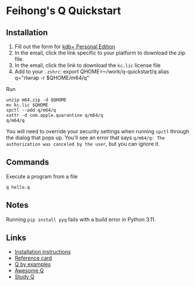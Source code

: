 # Feihong's Q Quickstart

## Installation

1. Fill out the form for [kdb+ Personal Edition](https://kx.com/kdb-personal-edition-download/)
1. In the email, click the link specific to your platform to download the zip file.
1. In the email, click the link to download the `kc.lic` license file
1. Add to your `.zshrc`:
   export QHOME=~/work/q-quickstart/q
   alias q="rlwrap -r $QHOME/m64/q"

Run

    unzip m64.zip -d $QHOME
    mv kc.lic $QHOME
    spctl --add q/m64/q
    xattr -d com.apple.quarantine q/m64/q
    q/m64/q

You will need to override your security settings when running `spctl` through the dialog that pops up. You'll see an error that says `q/m64/q: The authorization was canceled by the user`, but you can ignore it.

## Commands

Execute a program from a file

    q hello.q

## Notes

Running `pip install pyq` fails with a build error in Python 3.11.

## Links

- [Installation instructions](https://code.kx.com/q/learn/install/)
- [Reference card](https://code.kx.com/q/ref/)
- [Q by examples](https://code.kx.com/q/learn/q-by-examples/)
- [Awesome Q](https://github.com/qbists/awesome-q)
- [Study Q](https://github.com/qbists/studyq)

